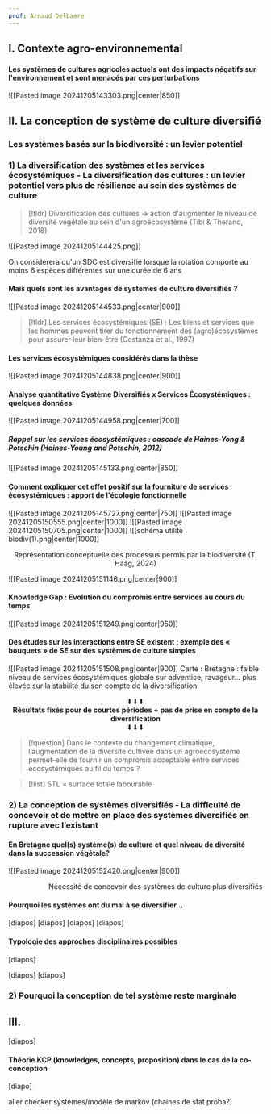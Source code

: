```yaml
---
prof: Arnaud Delbaere
---
```


## I. Contexte agro-environnemental

#### Les systèmes de cultures agricoles actuels ont des impacts négatifs sur l'environnement et sont menacés par ces perturbations
![[Pasted image 20241205143303.png|center|850]]

## II. La conception de système de culture diversifié
### Les systèmes basés sur la biodiversité : un levier potentiel 

### 1) La diversification des systèmes et les services écosystémiques - La diversification des cultures : un levier potentiel vers plus de résilience au sein des systèmes de culture

>[!tldr] Diversification des cultures -> action d'augmenter le niveau de diversité végétale au sein d'un agroécosystème (Tibi & Therand, 2018)

![[Pasted image 20241205144425.png]]

On considèrera qu'un SDC est diversifié lorsque la rotation comporte au moins 6 espèces différentes sur une durée de 6 ans

#### Mais quels sont les avantages de systèmes de culture diversifiés ?

![[Pasted image 20241205144533.png|center|900]]
>[!tldr] Les services écosystémiques (SE) : 
>Les biens et services que les hommes peuvent tirer du fonctionnement des (agro)écosystèmes pour assurer leur bien-être (Costanza et al., 1997)

#### Les services écosystémiques considérés dans la thèse
![[Pasted image 20241205144838.png|center|900]]
#### Analyse quantitative Système Diversifiés x Services Écosystémiques : quelques données
![[Pasted image 20241205144958.png|center|700]]
##### Rappel sur les services écosystémiques : cascade de Haines-Yong & Potschin (Haines-Young and Potschin, 2012) 
![[Pasted image 20241205145133.png|center|850]]

#### Comment expliquer cet effet positif sur la fourniture de services écosystémiques : apport de l'écologie fonctionnelle
![[Pasted image 20241205145727.png|center|750]]
![[Pasted image 20241205150555.png|center|1000]]
![[Pasted image 20241205150705.png|center|1000]]
![[schéma utilité biodiv(1).png|center|1000]]
<center>Représentation conceptuelle des processus permis par la biodiversité (T. Haag, 2024)</center>

![[Pasted image 20241205151146.png|center|900]]
#### Knowledge Gap : Evolution du compromis entre services au cours du temps
![[Pasted image 20241205151249.png|center|950]]
#### Des études sur les interactions entre SE existent : exemple des « bouquets » de SE sur des systèmes de culture simples
![[Pasted image 20241205151508.png|center|900]]
Carte : Bretagne : faible niveau de services écosystémiques globale sur adventice, ravageur... plus élevée sur la stabilité du son compte de la diversification
<center>⬇⬇⬇</center>
<center><b>Résultats fixés pour de courtes périodes + pas de prise en compte de  la diversification</b></center>
<center>⬇⬇⬇</center>

>[!question] Dans le contexte du changement climatique, l’augmentation de la diversité cultivée dans un agroécosystème permet-elle de fournir un compromis acceptable entre services écosystémiques au fil du temps ?



>[!list] STL = surface totale labourable

### 2)  La conception de systèmes diversifiés - La difficulté de concevoir et de mettre en place des systèmes diversifiés en rupture avec l’existant

#### En Bretagne quel(s) système(s) de culture et quel niveau de diversité dans la succession végétale?
![[Pasted image 20241205152420.png|center|900]]
<p align="right">Nécessité de concevoir des systèmes de culture plus diversifiés              </p>



#### Pourquoi les systèmes ont du mal à se diversifier...

[diapos]
[diapos]
[diapos]
[diapos]



#### Typologie des approches disciplinaires possibles

[diapos]


[diapos]
[diapos]




### 2) Pourquoi la conception de tel système reste marginale





## III. 

[diapos]

#### Théorie KCP (knowledges, concepts, proposition) dans le cas de la co-conception
[diapo]





























aller checker systèmes/modèle de markov (chaines de stat proba?)